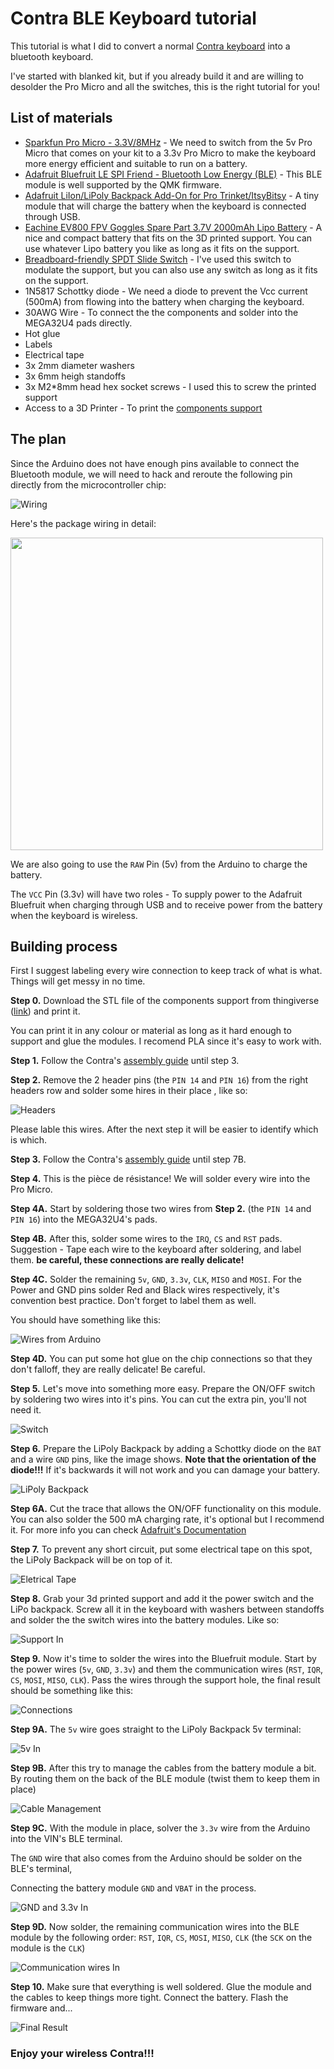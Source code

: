 # Contra BLE Keyboard tutorial 

This tutorial is what I did to convert a normal [Contra keyboard](https://cartel.ltd/projects/contra/) into a bluetooth keyboard. 

I've started with blanked kit, but if you already build it and are willing to desolder the Pro Micro and all the switches, this is the right tutorial for you!

## List of materials 

* [Sparkfun Pro Micro - 3.3V/8MHz](https://www.sparkfun.com/products/12587) - We need to switch from the 5v Pro Micro that comes on your kit to a 3.3v Pro Micro to make the keyboard more energy efficient and suitable to run on a battery.
* [Adafruit Bluefruit LE SPI Friend - Bluetooth Low Energy (BLE)](https://www.adafruit.com/product/2633) - This BLE module is well supported by the QMK firmware.
* [Adafruit LiIon/LiPoly Backpack Add-On for Pro Trinket/ItsyBitsy](https://www.adafruit.com/product/2124) - A tiny module that will charge the battery when the keyboard is connected through USB.
* [Eachine EV800 FPV Goggles Spare Part 3.7V 2000mAh Lipo Battery](https://www.banggood.com/Eachine-EV800-FPV-Goggles-Spare-Part-3_7V-2000mAh-Lipo-Battery-p-1072727.html) - A nice and compact battery that fits on the 3D printed support. You can use whatever Lipo battery you like as long as it fits on the support.
* [Breadboard-friendly SPDT Slide Switch](https://www.adafruit.com/product/805) - I've used this switch to modulate the support, but you can also use any switch as long as it fits on the support.
* 1N5817 Schottky diode - We need a diode to prevent the Vcc current (500mA) from flowing into the battery when charging the keyboard.
* 30AWG Wire - To connect the the components and solder into the MEGA32U4 pads directly.
* Hot glue 
* Labels 
* Electrical tape 
* 3x 2mm diameter washers 
* 3x 6mm heigh standoffs 
* 3x M2*8mm head hex socket screws - I used this to screw the printed support 
* Access to a 3D Printer - To print the [components support](https://www.thingiverse.com/thing:3516520)

## The plan 
Since the Arduino does not have enough pins available to connect the Bluetooth module, we will need to hack and reroute the following pin directly from the microcontroller chip:

![Wiring](images/wires.png)

Here's the package wiring in detail:

<img src="images/package.png" width="500">

We are also going to use the `RAW` Pin (5v) from the Arduino to charge the battery. 

The `VCC` Pin (3.3v) will have two roles - To supply power to the Adafruit Bluefruit when charging through USB and to receive power from the battery when the keyboard is wireless.
  

## Building process
First I suggest labeling every wire connection to keep track of what is what. Things will get messy in no time. 

**Step 0.**
Download the STL file of the components support from thingiverse ([link](https://www.thingiverse.com/thing:3516520)) and print it.

You can print it in any colour or material as long as it hard enough to support and glue the modules. I recomend PLA since it's easy to work with.

**Step 1.**
Follow the Contra's [assembly guide](https://cartel.ltd/projects/contra/#assembly) until step 3.

**Step 2.**
Remove the 2 header pins (the `PIN 14` and `PIN 16`) from the right headers row and solder some hires in their place , like so: 

![Headers](images/headers.png) 

Please lable this wires. After the next step it will be easier to identify which is which.
 
**Step 3.**
Follow the Contra's [assembly guide](https://cartel.ltd/projects/contra/#assembly) until step 7B.

**Step 4.**
This is the pièce de résistance! We will solder every wire into the Pro Micro.

**Step 4A.** Start by soldering those two wires from **Step 2.** (the `PIN 14` and `PIN 16`) into the MEGA32U4's pads.

**Step 4B.** After this, solder some wires to the `IRQ`, `CS` and `RST` pads. Suggestion - Tape each wire to the keyboard after soldering, and label them. **be careful, these connections are really delicate!**

**Step 4C.** Solder the remaining `5v`, `GND`, `3.3v`, `CLK`, `MISO` and `MOSI`. For the Power and GND pins solder Red and Black wires 
respectively, it's convention best practice. Don't forget to label them as well.

You should have something like this:

![Wires from Arduino](images/wires-from-arduino.png) 

**Step 4D.** 
You can put some hot glue on the chip connections so that they don't falloff, they are really delicate! Be careful.


**Step 5.** Let's move into something more easy. Prepare the ON/OFF switch by soldering two wires into it's pins. You can cut the extra pin, you'll not need it.

![Switch](images/switch.png) 

**Step 6.** Prepare the LiPoly Backpack by adding a Schottky diode on the `BAT` and a wire `GND` pins, like the image shows. **Note that the orientation of the diode!!!** If it's backwards it will not work and you can damage your battery. 

![LiPoly Backpack](images/backpack.png) 

**Step 6A.** Cut the trace that allows the ON/OFF functionality on this module. You can also solder the 500 mA charging rate, it's optional but I recommend it. For more info you can check [Adafruit's Documentation](https://learn.adafruit.com/adafruit-pro-trinket-lipoly-slash-liion-backpack/pinouts)

**Step 7.** 
To prevent any short circuit, put some electrical tape on this spot, the LiPoly Backpack will be on top of it.

![Eletrical Tape](images/electrical-tape.png)

**Step 8.** 
Grab your 3d printed support and add it the power switch and the LiPo backpack. Screw all it in the keyboard with washers between standoffs and solder the the switch wires into the battery modules. Like so:

![Support In](images/screw-support.png)

**Step 9.**
Now it's time to solder the wires into the Bluefruit module. Start by the power wires (`5v`, `GND`, `3.3v`) and them the communication wires (`RST`, `IQR`, `CS`, `MOSI`, `MISO`, `CLK`). Pass the wires through the support hole, the final result should be something like this:

![Connections](images/connections.png)

**Step 9A.**
The `5v` wire goes straight to the LiPoly Backpack 5v terminal:

![5v In](images/5v.png)

**Step 9B.**
After this try to manage the cables from the battery module a bit. By routing them on the back of the BLE module (twist them to keep them in place)

![Cable Management](images/cable-management.png)

**Step 9C.**
With the module in place, solver the `3.3v` wire from the Arduino into the VIN's BLE terminal.

The `GND` wire that also comes from the Arduino should be solder on the BLE's terminal, 

Connecting the battery module `GND` and `VBAT` in the process.

![GND and 3.3v In](images/power-wires.png)

**Step 9D.**
Now solder, the remaining communication wires into the BLE module by the following order: `RST`, `IQR`, `CS`, `MOSI`, `MISO`, `CLK` (the `SCK` on the module is the `CLK`)

![Communication wires In](images/communication-wires.png)

**Step 10.**
Make sure that everything is well soldered. Glue the module and the cables to keep things more tight. Connect the battery. 
Flash the firmware and...

![Final Result](images/final-result.png)

<h3>Enjoy your wireless Contra!!!</h3>
